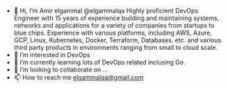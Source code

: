 - 👋 Hi, I’m Amir elgammal @elgammalqa
      Highly proficient DevOps Engineer with 15 years of experience building and maintaining systems, networks and applications for a variety of companies       from startups to blue chips. Experience with various platforms, including AWS, Azure, GCP, Linux, Kubernetes, Docker, Terraform, Databases. etc. and       various third party products in environments ranging from small to cloud scale.
- 👀 I’m interested in DevOps 
- 🌱 I’m currently learning lots  of DevOps related inclusing Go.
- 💞️ I’m looking to collaborate on ...
- 📫 How to reach me elgammalqa@gmail.com

<!---
elgammalqa/elgammalqa is a ✨ special ✨ repository because its `README.md` (this file) appears on your GitHub profile.
You can click the Preview link to take a look at your changes.
--->
